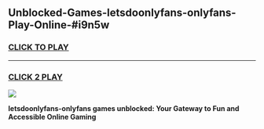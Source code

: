 
## Unblocked-Games-letsdoonlyfans-onlyfans-Play-Online-#i9n5w
<h3>
<a href="https://premium.freeplayer.one?title=letsdoonlyfans-onlyfans&ref=27F">CLICK TO PLAY</a></h3>
<hr>

<h3>
<a href="https://premium.freeplayer.one?title=letsdoonlyfans-onlyfans&ref=27F">CLICK 2 PLAY</a>
  
</h3>

<a href="https://premium.freeplayer.one?title=letsdoonlyfans-onlyfans&ref=27F"><img src="https://clearcache.store/games.png"></a>


**letsdoonlyfans-onlyfans games unblocked: Your Gateway to Fun and Accessible Online Gaming**
